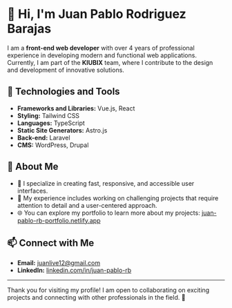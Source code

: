 # 👋 Hi, I'm Juan Pablo Rodriguez Barajas

I am a **front-end web developer** with over 4 years of professional experience in developing modern and functional web applications. Currently, I am part of the **KIUBIX** team, where I contribute to the design and development of innovative solutions.

## 🚀 Technologies and Tools

- **Frameworks and Libraries:** Vue.js, React
- **Styling:** Tailwind CSS
- **Languages:** TypeScript
- **Static Site Generators:** Astro.js
- **Back-end:** Laravel
- **CMS:** WordPress, Drupal

## 🌟 About Me

- 🎯 I specialize in creating fast, responsive, and accessible user interfaces.
- 💼 My experience includes working on challenging projects that require attention to detail and a user-centered approach.
- 🌐 You can explore my portfolio to learn more about my projects: [juan-pablo-rb-portfolio.netlify.app](https://juan-pablo-rb-portfolio.netlify.app/)

## 📫 Connect with Me

- **Email:** [juanlive12@gmail.com](mailto:juanlive12@gmail.com)
- **LinkedIn:** [linkedin.com/in/juan-pablo-rb](www.linkedin.com/in/juan-pablo-rodriguez-barajas)

---

Thank you for visiting my profile! I am open to collaborating on exciting projects and connecting with other professionals in the field. 🚀
